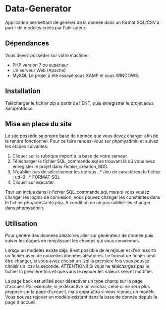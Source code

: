# Data-Generator


Application permettant de générer de la donnée dans un format SQL/CSV à partir de modèles créés par l'utilisateur.

## Dépendances

Vous devez posséder sur votre machine:

* PHP version 7 ou supérieur
* Un serveur Web (Apache)
* MySQL
Le projet à été essayé sous XAMP et sous WINDOWS.

## Installation

Télécharger le fichier zip à partir de l'ENT, puis enregistrer le projet sous Xamp/htdocs.

## Mise en place du site

Le site possède sa propre base de donnée que vous devez charger afin de le rendre fonctionnel.
Pour ce faire rendez-vous sur phpmyadmin et suivez les étapes suivantes:

  1. Cliquer sur la rubrique import à la base de votre serveur.
  2. Télécharger le fichier SQL_commande.sql se trouvant là où vous avez enregister le projet dans Fichier_création_BDD.
  3. N'oublier pas de sélectionner les options 
  ..* Jeu de caractères du fichier : utf-8
  ..* FORMAT SQL
  4. Cliquer sur executer.


Tout est inclus dans le fichier SQL_commande.sql, mais si vous voulez changer les logins de connexion, vous pouvez changer les constantes dans le fichier php/constante.php.
A condition de ne pas oublier les changer dans phpmyadmin.


## Utilisation

Pour généré des données aléatoires aller sur générateur de donnée puis suiver les étapes en remplissant les champs qui vous conviennes.

Lorsqu'un modèles existe déjà, il est possible de le rejouer et d'en resortir un fichier avec de nouvelles données aléatoires.
Le format de fichier peut être changer, si vous aviez choisit un .sql la première fois vous pouvez choisir un .csv la seconde.
ATTENTION!! Si vous ne téléchargez pas le fichier la première fois et que vous le rejouer les valeurs seront modifier.

La page back est utilisé pour désactiver un type champ sur la page d'accueil. Par exemple, si je désactive un varchar, celui-ci ne sera plus proposé sur la page d'accueil, mais apparaîtra si vous rejouez un modèle. Vous pouvez rejouer un modèle existant dans la base de donnée depuis la page d'accueil.
